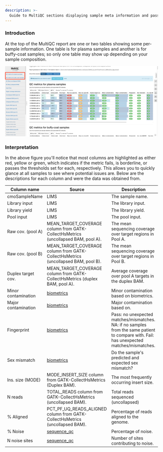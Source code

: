 ```yaml
---
description: >-
  Guide to MultiQC sections displaying sample meta information and pass/fail/warn metrics.
---
```


### Introduction

At the top of the MultiQC report are one or two tables showing some per-sample information. One table is for plasma samples and another is for buffy-coat samples; so only one table may show up depending on your sample composition.

![Example MultiQC report showing sample meta information.](../.gitbook/assets/meta.png)

### Interpretation

In the above figure you'll notice that most columns are highlighted as either red, yellow or green, which indicates if the metric fails, is borderline, or passes the thresholds set for each, respectively. This allows you to quickly glance at all samples to see where potential issues are. Below are the descriptions for each column and were the data was obtained from.

| Column name | Source | Description |
|-|-|-|
| cmoSampleName | LIMS | The sample name. |
| Library input | LIMS | The library input. |
| Library yield | LIMS | The library yield. |
| Pool input | LIMS | The pool input. |
| Raw cov. (pool A) | MEAN_TARGET_COVERAGE column from GATK-CollectHsMetrics (uncollapsed BAM, pool A). | The mean sequencing coverage over target regions in Pool A. |
| Raw cov. (pool B) | MEAN_TARGET_COVERAGE column from GATK-CollectHsMetrics (uncollapsed BAM, pool B). | The mean sequencing coverage over target regions in Pool B. |
| Duplex target cov. | MEAN_TARGET_COVERAGE column from GATK-CollectHsMetrics (duplex BAM, pool A). | Average coverage over pool A targets in the duplex BAM. |
| Minor contamination | [biometrics](https://github.com/msk-access/biometrics) | Minor contamination based on biometrics. |
| Major contamination | [biometrics](https://github.com/msk-access/biometrics) | Major contamination based on. |
| Fingerprint | [biometrics](https://github.com/msk-access/biometrics) | Pass: no unexpected matches/mismatches. NA: if no samples from the same patient to compare with. Fail: has unexpected matches/mismatches. |
| Sex mismatch | [biometrics](https://github.com/msk-access/biometrics) | Do the sample's predicted and expected sex mismatch? |
| Ins. size (MODE) | MODE_INSERT_SIZE column from GATK-CollectHsMetrics (Duplex BAM). | The most frequently occurring insert size. |
| N reads | TOTAL_READS column from GATK-CollectHsMetrics (uncollapsed BAM). | Total reads sequenced (uncollapsed) |
| % Aligned | PCT_PF_UQ_READS_ALIGNED column from GATK-CollectHsMetrics (uncollapsed BAM). | Percentage of reads aligned to the genome. |
| % Noise | [sequence_qc](https://github.com/msk-access/sequence_qc) | Percentage of noise. |
| N noise sites | [sequence_qc](https://github.com/msk-access/sequence_qc) | Number of sites contributing to noise. |
